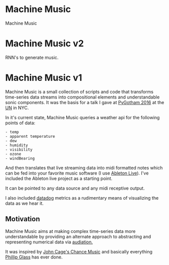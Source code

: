 # Machine Music

Machine Music 

# Machine Music v2

RNN's to generate music.

# Machine Music v1

Machine Music is a small collection of scripts and code that transforms time-series data streams into compositional elements
and understandable sonic components. It was the basis for a talk I gave at [PyGotham 2016](https://2016.pygotham.org/talks/311/the-sound-of-data-using-p/) at the [UN](https://www.youtube.com/watch?v=vb9c_WFMYeI) in NYC.

In it's current state, Machine Music queries a weather api for the following points of data:

    - temp
    - apparent temperature
    - dew
    - humidity
    - visibility
    - ozone
    - windBearing

And then translates that live streaming data into midi formatted notes which can be fed into your favorite music
software (I use [Ableton Live](https://help.ableton.com/hc/en-us/articles/209774225-Using-virtual-MIDI-buses-in-Live)).
I've included the Ableton live project as a starting point.

It can be pointed to any data source and any midi receptive output.

I also included [datadog](https://www.datadoghq.com/) metrics as a rudimentary means of visualizing the data as we hear it.

## Motivation 

Machine Music aims at making complex time-series data more understandable by providing an alternate approach to
abstracting and representing numerical data via [audiation.](https://en.wikipedia.org/wiki/Gordon_music_learning_theory#Audiation)

It was inspired by [John Cage's Chance Music](https://en.wikipedia.org/wiki/John_Cage#Chance) and basically everything [Phillip Glass](https://en.wikipedia.org/wiki/Philip_Glass) has ever done. 


